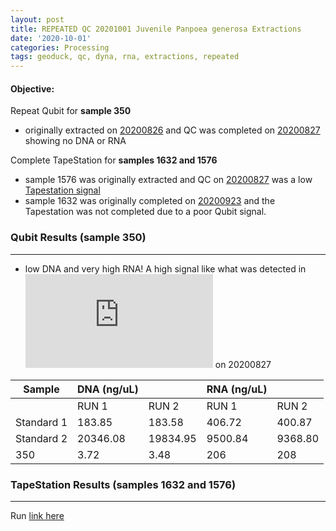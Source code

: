 ```yaml
---
layout: post
title: REPEATED QC 20201001 Juvenile Panpoea generosa Extractions
date: '2020-10-01'
categories: Processing
tags: geoduck, qc, dyna, rna, extractions, repeated
---
```


#### **Objective:**

Repeat Qubit for **sample 350**
- originally extracted on [20200826](https://samgurr.github.io/SamJGurr_Lab_Notebook/20200826-Juvenile-Panopea-generosa-DNA-RNA-Extractions/) and QC was completed on [20200827](https://samgurr.github.io/SamJGurr_Lab_Notebook/20200827-Juvenile-Panopea-generosa-DNA-RNA-Extractions/) showing no DNA or RNA

Complete TapeStation for **samples 1632 and 1576**
- sample 1576 was originally extracted and QC on [20200827](https://samgurr.github.io/SamJGurr_Lab_Notebook/20200827-Juvenile-Panopea-generosa-DNA-RNA-Extractions/) was a low  [Tapestation signal ](https://github.com/SamGurr/SamJGurr_Lab_Notebook/blob/master/images/2020-08-27%20-%2016.55.16.pdf)
- sample 1632 was originally completed on [20200923](https://samgurr.github.io/SamJGurr_Lab_Notebook/20200923-Juvenile-Panopea-generosa-DNA-RNA-Extractions/) and the Tapestation was not completed due to a poor Qubit signal.

### Qubit Results (sample 350)
----------

- low DNA and very high RNA! A high signal like what was detected in ![Tapestation](https://github.com/SamGurr/SamJGurr_Lab_Notebook/blob/master/images/2020-08-27%20-%2016.55.16.pdf) on 20200827

| Sample      | DNA (ng/uL)  |              |   RNA (ng/uL) 	|                |
| ------      | -----------  |       -      |  -------------  |        -       |
|             |    RUN 1     |     RUN 2    |      RUN 1      |     RUN 2      |
| Standard 1 	|    183.85    |    183.58    |      406.72   	|     400.87     |
| Standard 2 	|   20346.08   |   19834.95   |     9500.84   	|     9368.80    |
| 350        	|     3.72     |     3.48     |      206      	|      208       |

### TapeStation Results (samples 1632 and 1576)
----------

Run [link here](https://github.com/SamGurr/SamJGurr_Lab_Notebook/blob/master/images/2020-10-01%20-%2011.21.05.pdf)
